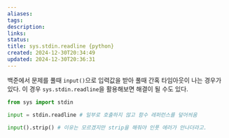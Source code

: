 ```yaml
---
aliases: 
tags: 
description:
links:
status:
title: sys.stdin.readline {python}
created: 2024-12-30T20:34:49
updated: 2024-12-30T20:36:31
---
```

백준에서 문제를 풀때 `input()`으로 입력값을 받아 풀때 간혹 타임아웃이 나는 경우가 있다. 이 경우 `sys.stdin.readline`을 활용해보면 해결이 될 수도 있다.

```python
from sys import stdin

input = stdin.readline # 일부로 호출하지 않고 함수 레퍼런스를 덮어씌움

input().strip() # 이유는 모르겠지만 strip을 해줘야 인풋 에러가 안나더라고.
```
